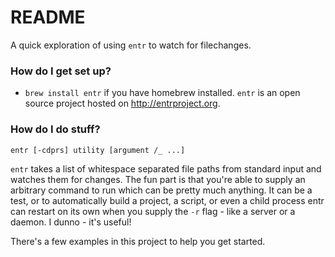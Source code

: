 # README #

A quick exploration of using `entr` to watch for filechanges.

### How do I get set up? ###

* `brew install entr` if you have homebrew installed. `entr` is an open source project hosted on http://entrproject.org.

### How do I do stuff? ###

`entr [-cdprs] utility [argument /_ ...]`

`entr` takes a list of whitespace separated file paths from standard input and watches them for changes. The fun part is that you're able to supply an arbitrary command to run which can be pretty much anything. It can be a test, or to automatically build a project, a script, or even a child process entr can restart on its own when you supply the `-r` flag - like a server or a daemon. I dunno - it's useful!

There's a few examples in this project to help you get started.

